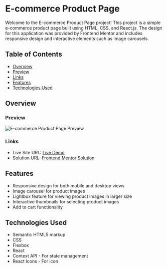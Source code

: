 # E-commerce Product Page

Welcome to the E-commerce Product Page project! This project is a simple e-commerce product page built using HTML, CSS, and React.js. The design for this application was provided by Frontend Mentor and includes responsive design and interactive elements such as image carousels.

## Table of Contents

- [Overview](#overview)
- [Preview](#preview)
- [Links](#links)
- [Features](#features)
- [Technologies Used](#technologies-used)

## Overview

### Preview

![E-commerce Product Page Preview](https://github.com/eric4477/ecommerce-product-page/assets/108191582/9aad43da-a437-40d3-9c04-1135c3d8604d)

### Links

- Live Site URL: [Live Demo](https://ecommerce-product-page-four.vercel.app)
- Solution URL: [Frontend Mentor Solution](https://www.frontendmentor.io/solutions/ecommerce-product-page-using-react-2VH19MqaMr)

## Features

- Responsive design for both mobile and desktop views
- Image carousel for product images
- Lightbox feature for viewing product images in larger size
- Interactive thumbnails for selecting product images
- Add to cart functionality

## Technologies Used

- Semantic HTML5 markup
- CSS
- Flexbox
- React
- Context API - For state management
- React Icons - For icon
